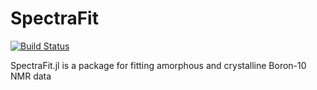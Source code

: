 # SpectraFit

[![Build Status](https://travis-ci.com/itscoe/SpectraFit.jl.svg?branch=master)](https://travis-ci.com/itscoe/SpectraFit.jl)

SpectraFit.jl is a package for fitting amorphous and crystalline Boron-10 NMR
data 
